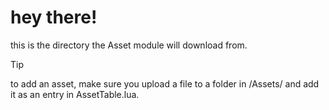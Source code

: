 # hey there!
this is the directory the Asset module will download from.
> [!TIP]
> to add an asset, make sure you upload a file to a folder in /Assets/ and add it as an entry in AssetTable.lua.
